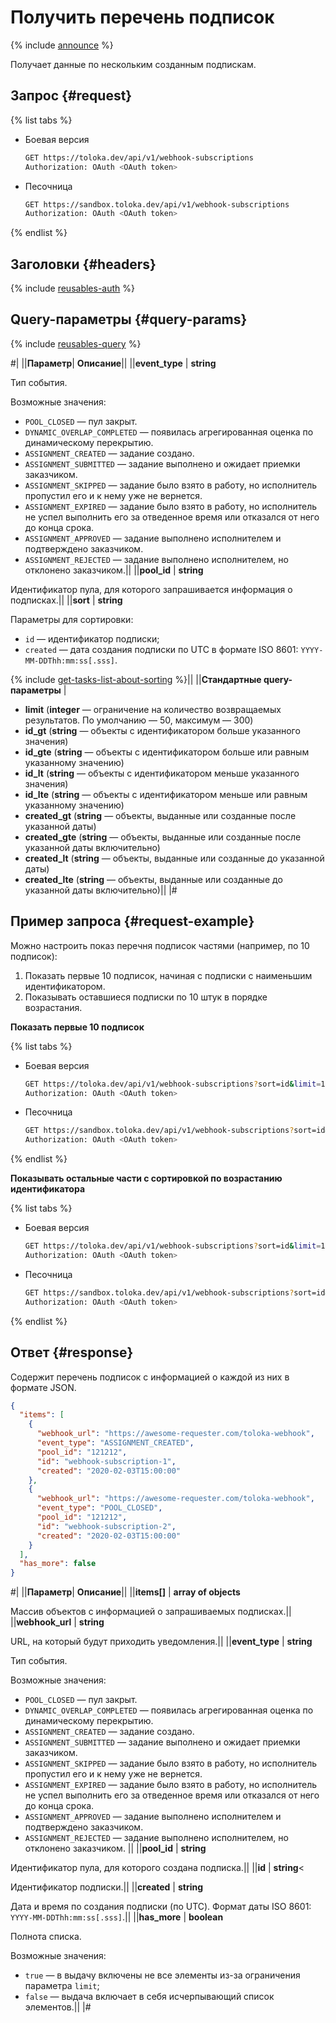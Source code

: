 # Получить перечень подписок

{% include [announce](../_includes/announce.md) %}

Получает данные по нескольким созданным подпискам.

## Запрос {#request}

{% list tabs %}

- Боевая версия

    ```bash
    GET https://toloka.dev/api/v1/webhook-subscriptions
    Authorization: OAuth <OAuth token>
    ```

- Песочница

    ```bash
    GET https://sandbox.toloka.dev/api/v1/webhook-subscriptions
    Authorization: OAuth <OAuth token>
    ```

{% endlist %}

## Заголовки {#headers}

{% include [reusables-auth](../_includes/reusables/id-reusables/auth.md) %}

## Query-параметры {#query-params}

{% include [reusables-query](../_includes/reusables/id-reusables/query.md) %}

#|
||**Параметр**| **Описание**||
||**event_type** | **string**

Тип события.

Возможные значения:

- `POOL_CLOSED` — пул закрыт.
- `DYNAMIC_OVERLAP_COMPLETED` — появилась агрегированная оценка по динамическому перекрытию.
- `ASSIGNMENT_CREATED` — задание создано.
- `ASSIGNMENT_SUBMITTED` — задание выполнено и ожидает приемки заказчиком.
- `ASSIGNMENT_SKIPPED` — задание было взято в работу, но исполнитель пропустил его и к нему уже не вернется.
- `ASSIGNMENT_EXPIRED` — задание было взято в работу, но исполнитель не успел выполнить его за отведенное время или отказался от него до конца срока.
- `ASSIGNMENT_APPROVED` — задание выполнено исполнителем и подтверждено заказчиком.
- `ASSIGNMENT_REJECTED` — задание выполнено исполнителем, но отклонено заказчиком.||
||**pool_id** | **string**

Идентификатор пула, для которого запрашивается информация о подписках.||
||**sort** | **string**

Параметры для сортировки:

- `id` — идентификатор подписки;
- `created` — дата создания подписки по UTC в формате ISO 8601: `YYYY-MM-DDThh:mm:ss[.sss]`.

{% include [get-tasks-list-about-sorting](../_includes/concepts/get-tasks-list/id-get-tasks-list/about-sorting.md) %}||
||**Стандартные query-параметры** |
- **limit**  (**integer** — ограничение на количество возвращаемых результатов. По умолчанию — 50, максимум — 300)
- **id_gt**  (**string** — объекты с идентификатором больше указанного значения)
- **id_gte**  (**string** — объекты с идентификатором больше или равным указанному значению)
- **id_lt**  (**string** — объекты с идентификатором меньше указанного значения)
- **id_lte**  (**string** — объекты с идентификатором меньше или равным указанному значению)
- **created_gt**  (**string** — объекты, выданные или созданные после указанной даты)
- **created_gte**  (**string** — объекты, выданные или созданные после указанной даты включительно)
- **created_lt**  (**string** — объекты, выданные или созданные до указанной даты)
- **created_lte**  (**string** — объекты, выданные или созданные до указанной даты включительно)||
|#

## Пример запроса {#request-example}

Можно настроить показ перечня подписок частями (например, по 10 подписок):

1. Показать первые 10 подписок, начиная с подписки с наименьшим идентификатором.
1. Показывать оставшиеся подписки по 10 штук в порядке возрастания.

**Показать первые 10 подписок**

{% list tabs %}

- Боевая версия

    ```bash
    GET https://toloka.dev/api/v1/webhook-subscriptions?sort=id&limit=10
    Authorization: OAuth <OAuth token>
    ```

- Песочница

    ```bash
    GET https://sandbox.toloka.dev/api/v1/webhook-subscriptions?sort=id&limit=10
    Authorization: OAuth <OAuth token>
    ```

{% endlist %}

**Показывать остальные части с сортировкой по возрастанию идентификатора**

{% list tabs %}

- Боевая версия

    ```bash
    GET https://toloka.dev/api/v1/webhook-subscriptions?sort=id&limit=10&id_gt=<ID of the last subsciption from the previous response>
    Authorization: OAuth <OAuth token>
    ```

- Песочница

    ```bash
    GET https://sandbox.toloka.dev/api/v1/webhook-subscriptions?sort=id&limit=10&id_gt=<ID of the last subsciption from the previous response>
    Authorization: OAuth <OAuth token>
    ```

{% endlist %}

## Ответ {#response}

Содержит перечень подписок с информацией о каждой из них в формате JSON.

```json
{
  "items": [
    {
      "webhook_url": "https://awesome-requester.com/toloka-webhook",
      "event_type": "ASSIGNMENT_CREATED",
      "pool_id": "121212",
      "id": "webhook-subscription-1",
      "created": "2020-02-03T15:00:00"
    },
    {
      "webhook_url": "https://awesome-requester.com/toloka-webhook",
      "event_type": "POOL_CLOSED",
      "pool_id": "121212",
      "id": "webhook-subscription-2",
      "created": "2020-02-03T15:00:00"
    }
  ],
  "has_more": false
}
```

#|
||**Параметр**| **Описание**||
||**items[]** | **array of objects**

Массив объектов с информацией о запрашиваемых подписках.||
||**webhook_url** | **string**

URL, на который будут приходить уведомления.||
||**event_type** | **string**

Тип события.

Возможные значения:

- `POOL_CLOSED` — пул закрыт.
- `DYNAMIC_OVERLAP_COMPLETED` — появилась агрегированная оценка по динамическому перекрытию.
- `ASSIGNMENT_CREATED` — задание создано.
- `ASSIGNMENT_SUBMITTED` — задание выполнено и ожидает приемки заказчиком.
- `ASSIGNMENT_SKIPPED` — задание было взято в работу, но исполнитель пропустил его и к нему уже не вернется.
- `ASSIGNMENT_EXPIRED` — задание было взято в работу, но исполнитель не успел выполнить его за отведенное время или отказался от него до конца срока.
- `ASSIGNMENT_APPROVED` — задание выполнено исполнителем и подтверждено заказчиком.
- `ASSIGNMENT_REJECTED` — задание выполнено исполнителем, но отклонено заказчиком.
||
||**pool_id** | **string**

Идентификатор пула, для которого создана подписка.||
||**id** | **string**<

Идентификатор подписки.||
||**created** | **string**

Дата и время по создания подписки (по UTC). Формат даты ISO 8601: `YYYY-MM-DDThh:mm:ss[.sss]`.||
||**has_more** | **boolean**

Полнота списка.

Возможные значения:

- `true` — в выдачу включены не все элементы из-за ограничения параметра `limit`;
- `false` — выдача включает в себя исчерпывающий список элементов.||
|#